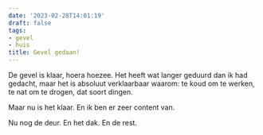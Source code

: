 ```yaml
---
date: '2023-02-28T14:01:19'
draft: false
tags:
- gevel
- huis
title: Gevel gedaan!
---
```


De gevel is klaar, hoera hoezee. Het heeft wat langer geduurd dan ik had gedacht, maar het is absoluut verklaarbaar waarom: te koud om te werken, te nat om te drogen, dat soort dingen. 

Maar nu is het klaar. En ik ben er zeer content van. 

Nu nog de deur. En het dak. En de rest. 
